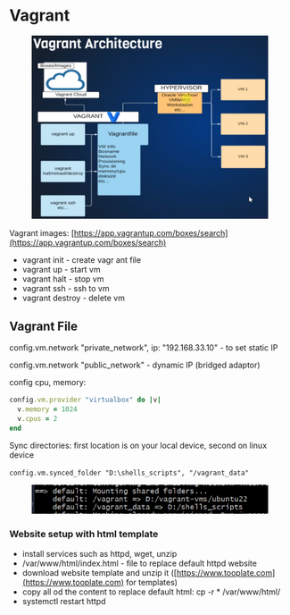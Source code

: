# Vagrant

<figure><img src=".gitbook/assets/image (1).png" alt=""><figcaption></figcaption></figure>

Vagrant images: [https://app.vagrantup.com/boxes/search](https://app.vagrantup.com/boxes/search)

* vagrant init - create vagr ant file
* vagrant up - start vm
* vagrant halt - stop vm
* vagrant ssh - ssh to vm
* vagrant destroy - delete vm

## Vagrant File

config.vm.network "private\_network", ip: "192.168.33.10" - to set static IP

config.vm.network "public\_network" - dynamic IP (bridged adaptor)

config cpu, memory:

```ruby
config.vm.provider "virtualbox" do |v|
  v.memory = 1024
  v.cpus = 2
end
```

Sync directories: first location is on your local device, second on linux device

`config.vm.synced_folder "D:\shells_scripts", "/vagrant_data"`

<figure><img src=".gitbook/assets/image.png" alt=""><figcaption></figcaption></figure>

### Website setup with html template

* install services such as httpd, wget, unzip
* /var/www/html/index.html - file to replace  default httpd website
* download website template and unzip it ([https://www.tooplate.com](https://www.tooplate.com) for templates)
* copy all od the content to replace default html: cp -r \* /var/www/html/
* systemctl restart httpd
